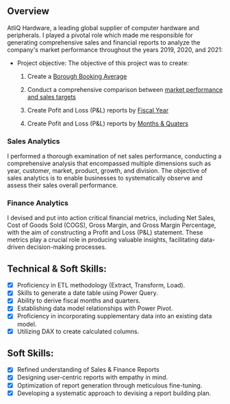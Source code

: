 ## Overview
AtliQ Hardware, a leading global supplier of computer hardware and peripherals. I played a pivotal role which made me responsible for generating comprehensive sales and financial reports to analyze the company's market performance throughout the years 2019, 2020, and 2021:


- Project objective:
  The objective of this project was to create:
  
    1. Create a [Borough Booking Average](https://github.com/Tabshills/Hotel-Analysis/blob/main/Borough%20Booking%20Average.pdf) 

    2. Conduct a comprehensive comparison between [market performance and sales targets](https://github.com/emeka2103/Excel-Sales-Finance-Analytics/blob/main/Market%20Performance%20Vs%20Target%20Performance.pdf)
  
    3. Create Pofit and Loss (P&L) reports by [Fiscal Year](https://github.com/emeka2103/Excel-Sales-Finance-Analytics/blob/main/P%20%26%20L%20Statements%20by%20Fiscal%20Year.pdf)

    4. Create Pofit and Loss (P&L) reports by [Months & Quaters](https://github.com/emeka2103/Excel-Sales-Finance-Analytics/blob/main/P%20%26%20L%20Statements%20by%20Months%20and%20Quaters.pdf)

### Sales Analytics  
I performed a thorough examination of net sales performance, conducting a comprehensive analysis that encompassed multiple dimensions such as year, customer, market, product, growth, and division. The objective of sales analytics is to enable businesses to systematically observe and assess their sales overall performance.

### Finance Analytics
I devised and put into action critical financial metrics, including Net Sales, Cost of Goods Sold (COGS), Gross Margin, and Gross Margin Percentage, with the aim of constructing a Profit and Loss (P&L) statement. These metrics play a crucial role in producing valuable insights, facilitating data-driven decision-making processes.


## Technical & Soft Skills:
- [x]	Proficiency in ETL methodology (Extract, Transform, Load).
- [x]	Skills to generate a date table using Power Query.
- [x]	Ability to derive fiscal months and quarters.
- [x]	Establishing data model relationships with Power Pivot.
- [x]	Proficiency in incorporating supplementary data into an existing data model.
- [x]	Utilizing DAX to create calculated columns.

## Soft Skills:
- [x]	Refined understanding of Sales & Finance Reports
- [x]	Designing user-centric reports with empathy in mind.
- [x]	Optimization of report generation through meticulous fine-tuning.
- [x]	Developing a systematic approach to devising a report building plan.
